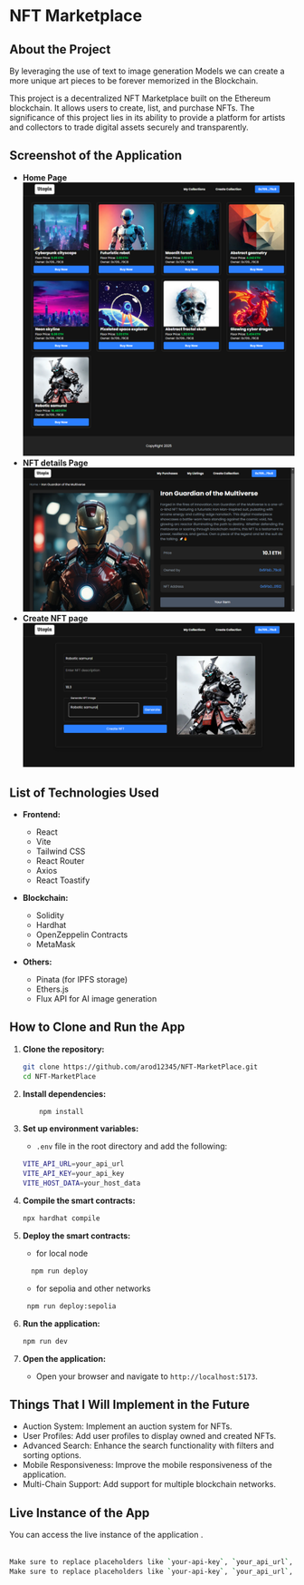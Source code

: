 # NFT Marketplace

## About the Project
By leveraging the use of text to image generation Models we can create a more unique art pieces to be forever memorized in the Blockchain.

This project is a decentralized NFT Marketplace built on the Ethereum blockchain. It allows users to create, list, and purchase NFTs. The significance of this project lies in its ability to provide a platform for artists and collectors to trade digital assets securely and transparently.


## Screenshot of the Application

- **Home Page**
![NFT Marketplace Screenshot](public/screenshot-1.png)
- **NFT details Page**
![NFT Marketplace Screenshot](public/screenshot-4.png)
- **Create NFT page**
![NFT Marketplace Screenshot](public/screenshot-2.png)

## List of Technologies Used

- **Frontend:**

  - React
  - Vite
  - Tailwind CSS
  - React Router
  - Axios
  - React Toastify


- **Blockchain:**
  - Solidity
  - Hardhat
  - OpenZeppelin Contracts
  - MetaMask

- **Others:**
  - Pinata (for IPFS storage)
  - Ethers.js
  - Flux API for AI image generation

## How to Clone and Run the App

1. **Clone the repository:**
   ```sh
   git clone https://github.com/arod12345/NFT-MarketPlace.git
   cd NFT-MarketPlace
   ```
2. **Install dependencies:**
   ```sh
       npm install
   ```
3. **Set up environment variables:**

   - `.env` file in the root directory and add the following:

   ```sh
   VITE_API_URL=your_api_url
   VITE_API_KEY=your_api_key
   VITE_HOST_DATA=your_host_data
   ```

4. **Compile the smart contracts:**
   ```sh
   npx hardhat compile
   ```
5. **Deploy the smart contracts:**

   - for local node

   ```sh
     npm run deploy
   ```

   - for sepolia and other networks

   ```sh
    npm run deploy:sepolia
   ```

6. **Run the application:**

   ```sh
   npm run dev
   ```

7. **Open the application:**

   - Open your browser and navigate to `http://localhost:5173`.

## Things That I Will Implement in the Future

  - Auction System: Implement an auction system for NFTs.
  - User Profiles: Add user profiles to display owned and created NFTs.
  - Advanced Search: Enhance the search functionality with filters and sorting options.
  - Mobile Responsiveness: Improve the mobile responsiveness of the application.
  - Multi-Chain Support: Add support for multiple blockchain networks.

## Live Instance of the App
You can access the live instance of the application .

 ```sh
   
Make sure to replace placeholders like `your-api-key`, `your_api_url`, `your_api_key`, `your_host_data`, `your_network`, and `your-live-app-url.com` with actual values specific to your project.
Make sure to replace placeholders like `your-api-key`, `your_api_url`, `your_api_key`, `your_host_data`, `your_network`, and `your-live-app-url.com` with actual values specific to your project.
 ```